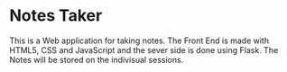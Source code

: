 # Notes Taker
This is a Web application for taking notes. The Front End is made with HTML5, CSS and JavaScript and the sever side is done using Flask.
The Notes will be stored on the indivisual sessions.
